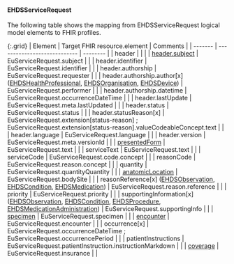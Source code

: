 <!--
  Generated file. Do not edit.
-->

#### EHDSServiceRequest

The following table shows the mapping from EHDSServiceRequest logical model elements to FHIR profiles.

{:.grid}
| Element | Target FHIR resource.element | Comments |
| ------- | ---------------------------- | -------- |
| header |  |  |
| [header.subject](#ehdspatient) | EuServiceRequest.subject |  |
| header.identifier | EuServiceRequest.identifier |  |
| header.authorship | EuServiceRequest.requester |  |
| header.authorship.author[x] ([EHDSHealthProfessional](#ehdshealthprofessional), [EHDSOrganisation](#ehdsorganisation), [EHDSDevice](#ehdsdevice)) | EuServiceRequest.performer |  |
| header.authorship.datetime | EuServiceRequest.occurrenceDateTime |  |
| header.lastUpdate | EuServiceRequest.meta.lastUpdated |  |
| header.status | EuServiceRequest.status |  |
| header.statusReason[x] | EuServiceRequest.extension[status-reason] ; EuServiceRequest.extension[status-reason].valueCodeableConcept.text |  |
| header.language | EuServiceRequest.language |  |
| header.version | EuServiceRequest.meta.versionId |  |
| [presentedForm](#ehdsattachment) | EuServiceRequest.text |  |
| serviceText | EuServiceRequest.text |  |
| serviceCode | EuServiceRequest.code.concept |  |
| reasonCode | EuServiceRequest.reason.concept |  |
| quantity | EuServiceRequest.quantityQuantity |  |
| [anatomicLocation](StructureDefinition-EHDSBodyStructure.html) | EuServiceRequest.bodySite |  |
| reasonReference[x] ([EHDSObservation](#ehdsobservation), [EHDSCondition](#ehdscondition), [EHDSMedication](StructureDefinition-EHDSMedication.html)) | EuServiceRequest.reason.reference |  |
| priority | EuServiceRequest.priority |  |
| supportingInformation[x] ([EHDSObservation](#ehdsobservation), [EHDSCondition](#ehdscondition), [EHDSProcedure](#ehdsprocedure), [EHDSMedicationAdministration](#ehdsmedicationadministration)) | EuServiceRequest.supportingInfo |  |
| [specimen](StructureDefinition-EHDSSpecimen.html) | EuServiceRequest.specimen |  |
| [encounter](#ehdsencounter) | EuServiceRequest.encounter |  |
| occurrence[x] | EuServiceRequest.occurrenceDateTime ; EuServiceRequest.occurrencePeriod |  |
| patientInstructions | EuServiceRequest.patientInstruction.instructionMarkdown |  |
| [coverage](#ehdscoverage) | EuServiceRequest.insurance |  |

